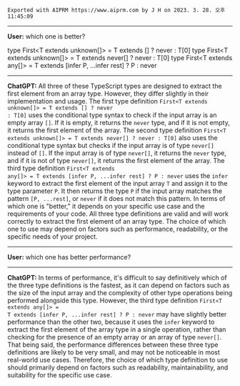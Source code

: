 ```
Exported with AIPRM https://www.aiprm.com by J H on 2023. 3. 28. 오후 11:45:09
```

---

**User:**
which one is better?

type First<T extends unknown[]> = T extends [] ? never : T[0]
type First<T extends unknown[]> = T extends never[] ? never : T[0]
type First<T extends any[]> = T extends [infer P, ...infer rest] ? P : never

---

**ChatGPT:**
All three of these TypeScript types are designed to extract the first element from an array type. However, they differ slightly in their implementation and usage.
The first type definition <code>First&lt;T extends unknown[]&gt; = T extends [] ? never : T[0]</code> uses the conditional type syntax to check if the input array is an empty array <code>[]</code>. If it is empty, it returns the <code>never</code> type, and if it is not empty, it returns the first element of the array.
The second type definition <code>First&lt;T extends unknown[]&gt; = T extends never[] ? never : T[0]</code> also uses the conditional type syntax but checks if the input array is of type <code>never[]</code> instead of <code>[]</code>. If the input array is of type <code>never[]</code>, it returns the <code>never</code> type, and if it is not of type <code>never[]</code>, it returns the first element of the array.
The third type definition <code>First&lt;T extends any[]&gt; = T extends [infer P, ...infer rest] ? P : never</code> uses the <code>infer</code> keyword to extract the first element of the input array <code>T</code> and assign it to the type parameter <code>P</code>. It then returns the type <code>P</code> if the input array matches the pattern <code>[P, ...rest]</code>, or <code>never</code> if it does not match this pattern.
In terms of which one is "better," it depends on your specific use case and the requirements of your code. All three type definitions are valid and will work correctly to extract the first element of an array type. The choice of which one to use may depend on factors such as performance, readability, or the specific needs of your project.

---

**User:**
which one has better performance?

---

**ChatGPT:**
In terms of performance, it's difficult to say definitively which of the three type definitions is the fastest, as it can depend on factors such as the size of the input array and the complexity of other type operations being performed alongside this type.
However, the third type definition <code>First&lt;T extends any[]&gt; = T extends [infer P, ...infer rest] ? P : never</code> may have slightly better performance than the other two, because it uses the <code>infer</code> keyword to extract the first element of the array type in a single operation, rather than checking for the presence of an empty array or an array of type <code>never[]</code>.
That being said, the performance differences between these three type definitions are likely to be very small, and may not be noticeable in most real-world use cases. Therefore, the choice of which type definition to use should primarily depend on factors such as readability, maintainability, and suitability for the specific use case.
